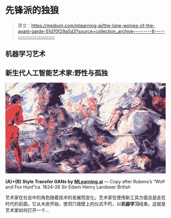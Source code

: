 # 先锋派的独狼

> 原文：<https://medium.com/mlearning-ai/the-lone-wolves-of-the-avant-garde-51d70f29a5d3?source=collection_archive---------8----------------------->

## 机器学习艺术

## 新生代人工智能艺术家:野性与孤独

![](img/19bd324882cc7bd2d39a4dc6d955df6e.png)

**(A)+(B) Style Transfer GANs by** [**MLearning.ai**](https://mlearning.substack.com) — Copy after Rubens’s “Wolf and Fox Hunt”ca. 1824–26 Sir Edwin Henry Landseer British

艺术家在社会中的角色随着技术的发展而变化。艺术家在使用新工具方面总是走在时代的前面。它从木炭开始，使洞穴墙壁上的仪式不朽，以**机器学习**结束。这就是艺术家如何打开一个…